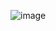 ![image](https://github.com/bakiwebdev/design-system-example/assets/57604289/c12900b5-bc6f-4230-95a8-0e2aa3d971b6)
